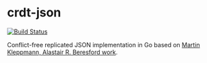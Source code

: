 # crdt-json

[![Build Status](https://travis-ci.org/gpestana/crdt-json.svg?branch=master)](https://travis-ci.org/gpestana/crdt-json)

Conflict-free replicated JSON implementation in Go based on 
[Martin Kleppmann, Alastair R. Beresford
work](https://arxiv.org/abs/1608.03960).
